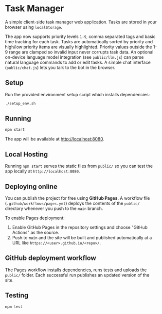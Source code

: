 # Task Manager

A simple client-side task manager web application. Tasks are stored in your browser using `localStorage`.

The app now supports priority levels `1-9`, comma separated tags and basic time tracking for each task. Tasks are automatically sorted by priority and high/low priority items are visually highlighted. Priority values outside the 1-9 range are clamped so invalid input never corrupts task data. An optional on-device language model integration (see `public/llm.js`) can parse natural language commands to add or edit tasks. A simple chat interface (`public/chat.js`) lets you talk to the bot in the browser.

## Setup

Run the provided environment setup script which installs dependencies:

```bash
./setup_env.sh
```

## Running

```bash
npm start
```

The app will be available at [http://localhost:8080](http://localhost:8080).

## Local Hosting

Running `npm start` serves the static files from `public/` so you can test the
app locally at `http://localhost:8080`.

## Deploying online

You can publish the project for free using **GitHub Pages**. A workflow file
(`.github/workflows/pages.yml`) deploys the contents of the `public/` directory
whenever you push to the `main` branch.

To enable Pages deployment:

1. Enable GitHub Pages in the repository settings and choose "GitHub Actions" as
   the source.
2. Push to `main` and the site will be built and published automatically at a
   URL like `https://<user>.github.io/<repo>/`.

## GitHub deployment workflow

The Pages workflow installs dependencies, runs tests and uploads the `public/`
folder. Each successful run publishes an updated version of the site.

## Testing

```bash
npm test
```

